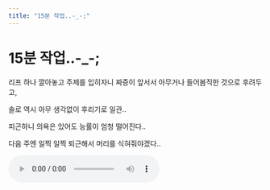 ```yaml
---
title: "15분 작업..-_-;"
---
```

# 15분 작업..-_-;

리프 하나 깔아놓고 주제를 입히자니 짜증이 앞서서 아무거나 들어봄직한 것으로 후려두고,

솔로 역시 아무 생각없이 후리기로 일관..

피곤하니 의욕은 있어도 능률이 엄청 떨어진다..

다음 주엔 일찍 일찍 퇴근해서 머리를 식혀줘야겠다..


![audio](69f21e4e115af7bc7b4e037aa3e7f5b3.mp3)




